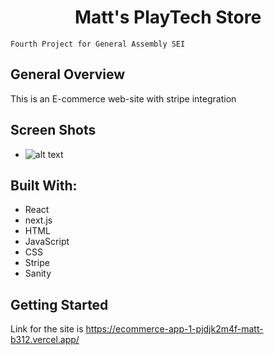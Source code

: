 
<h1 align="center">Matt's PlayTech Store</h1>

    Fourth Project for General Assembly SEI

</div>

## General Overview

This is an E-commerce web-site with stripe integration


## Screen Shots

* ![alt text](https://i.imgur.com/ZVmMfVP.png)



## Built With:

- React
- next.js
- HTML
- JavaScript
- CSS
- Stripe
- Sanity




## Getting Started

Link for the site is https://ecommerce-app-1-pjdjk2m4f-matt-b312.vercel.app/
